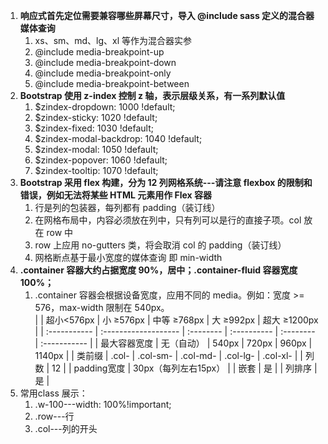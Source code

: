 1. **响应式首先定位需要兼容哪些屏幕尺寸，导入 @include sass 定义的混合器媒体查询**
   1. xs、sm、md、lg、xl 等作为混合器实参
   2. @include media-breakpoint-up
   3. @include media-breakpoint-down
   4. @include media-breakpoint-only
   5. @include media-breakpoint-between
2. **Bootstrap 使用 z-index 控制 z 轴，表示层级关系，有一系列默认值**
   1. \$zindex-dropdown: 1000 !default;
   2. \$zindex-sticky: 1020 !default;
   3. \$zindex-fixed: 1030 !default;
   4. \$zindex-modal-backdrop: 1040 !default;
   5. \$zindex-modal: 1050 !default;
   6. \$zindex-popover: 1060 !default;
   7. \$zindex-tooltip: 1070 !default;
3. **Bootstrap 采用 flex 构建，分为 12 列网格系统---请注意 flexbox 的限制和错误，例如无法将某些 HTML 元素用作 Flex 容器**
   1. 行是列的包装器，每列都有 padding（装订线）
   2. 在网格布局中，内容必须放在列中，只有列可以是行的直接子项。col 放在 row 中
   3. row 上应用 no-gutters 类，将会取消 col 的 padding（装订线）
   4. 网格断点基于最小宽度的媒体查询 即 min-width
4. **.container 容器大约占据宽度 90%，居中；.container-fluid 容器宽度 100%；**
   1. .container 容器会根据设备宽度，应用不同的 media。例如：宽度 >= 576，max-width 限制在 540px。  
      |              | 超小<576px           | 小 ≥576px | 中等 ≥768px | 大 ≥992px | 超大 ≥1200px |
      | :----------- | :------------------- | :-------- | :---------- | :-------- | :----------- |
      | 最大容器宽度 | 无（自动）           | 540px     | 720px       | 960px     | 1140px       |
      | 类前缀       | .col-                | .col-sm-  | .col-md-    | .col-lg-  | .col-xl-     |
      | 列数         | 12                   |
      | padding宽度  | 30px（每列左右15px） |
      | 嵌套         | 是                   |
      | 列排序       | 是                   |
5. 常用class 展示：
   1. .w-100---width: 100%!important;
   2. .row---行
   3. .col---列的开头
